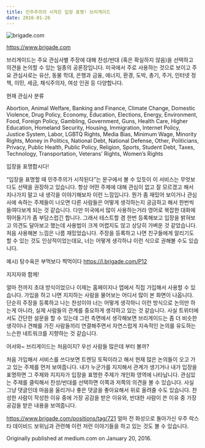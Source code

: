 ```yaml
---
title: 민주주의의 시작은 입장 표명! 브리게이드
date: 2016-01-26
---
```


![brigade.com](/uploads/brigade.png)

<https://www.brigade.com>

브리게이드는 주요 관심사별 주장에 대해 찬성/반대 (혹은 확실하지 않음)을 선택하고 의견을 논의할 수 있는 일종의 공론장입니다. 미국에서 주로 사용하는 것으로 보이고 주요 관심사로는 유산, 동물 학대, 은행과 금융, 에너지, 환경, 도박, 총기, 주거, 인터넷 정책, 이민, 세금, 채식주의자, 여성 인권 등 다양합니다.

현재 관심사 분류

Abortion, Animal Welfare, Banking and Finance, Climate Change, Domestic Violence, Drug Policy, Economy, Education, Elections, Energy, Environment, Food, Foreign Policy, Gambling, Government, Guns, Health Care, Higher Education, Homeland Security, Housing, Immigration, Internet Policy, Justice System, Labor, LGBTQ Rights, Media Bias, Minimum Wage, Minority Rights, Money in Politics, National Debt, National Defense, Other, Politicians, Privacy, Public Health, Public Policy, Religion, Sports, Student Debt, Taxes, Technology, Transportation, Veterans’ Rights, Women’s Rights

입장을 표명합시다!

“입장을 표명할 때 민주주의가 시작된다”는 문구에서 볼 수 있듯이 이 서비스는 무엇보다도 선택을 권장하고 있습니다. 항상 어떤 주제에 대해 관심이 없고 잘 모르겠고 해서 지나가지 말고 내 생각을 이야기해보자 이런 느낌입니다. 뭔가 좀 재밌어 보이거나 관심사에 속하는 주제들이 나오면 다른 사람들은 어떻게 생각하는지 궁금하고 해서 한번씩 들여다보게 되는 것 같습니다. 다만 미국에서 많이 사용하는거라 영어로 복잡한 대화에 뛰어들기가 좀 부담스럽긴 합니다. 그래서 테스트할 겸 한번 등록해보고 입장을 밝혀보고 의견도 달아보고 했는데 사용법이 크게 어렵지도 않고 상당히 가벼운 것 같았습니다. 처음 사용해본 느낌은 나름 재밌었습니다. 주장을 등록하고 나면 친구들에게 알리기도 할 수 있는 것도 인상적이었는데요, 너는 어떻게 생각하냐 이런 식으로 권해볼 수도 있습니다.

예시)
탕수육은 부먹보다 찍먹이다 https://l.brigade.com/P12

지지자와 함께!

얼마 전까지 초대 방식이었으나 이제는 홈페이지나 앱에서 직접 가입해서 사용할 수 있습니다. 가입을 하고 나면 지지하는 사람을 물어보는 어디서 많이 본 화면이 나옵니다. 단순히 주장을 등록하고 나는 찬성이야 너는 어떻게 생각하니 이런 방식으로 논의만 하는게 아니라, 실제 사람들의 관계를 중요하게 생각하고 있는 것 같습니다. 사실 트위터에서도 간단한 설문을 할 수 있는데 그런 측면에서 생각해보면 브리게이드는 좀 더 비슷한 생각이나 견해를 가진 사람들끼리 연결해주면서 자연스럽게 지속적인 논의를 유도하는 느슨한 네트워크를 지향하는 것 같습니다.

어서와~ 브리게이드는 처음이지? 우선 사람들 많은데 부터 볼까?

처음 가입해서 서비스를 쓰다보면 트렌딩 토픽이라고 해서 현재 많은 논의들이 오고 가고 있는 주제를 먼저 보여줍니다. 내가 누군가를 지지해서 관계가 생기거나 내가 입장을 표명하면 그 주제와 지지자가 입장을 표명한 주제가 개인화 영역에 나타납니다. 관심있는 주제를 클릭해서 찬성/반대를 선택하면 이쪽과 저쪽의 의견을 볼 수 있습니다. 사실 그냥 댓글인데 마음을 울리거나 좋은 댓글을 좋아요해서 위로 올려줄 수도 있습니다. 찬성한 사람이 작성한 이유 중에 가장 공감을 받은 이유와, 반대한 사람이 쓴 이유 중 가장 공감을 받은 내용을 보여줍니다.

https://www.brigade.com/positions/tag/721
얼마 전 화성으로 돌아가신 우주 락스타 데이비드 보위님과 관련해 이런 저런 이야기들을 하고 있는 것도 볼 수 있습니다.




Originally published at medium.com on January 20, 2016.